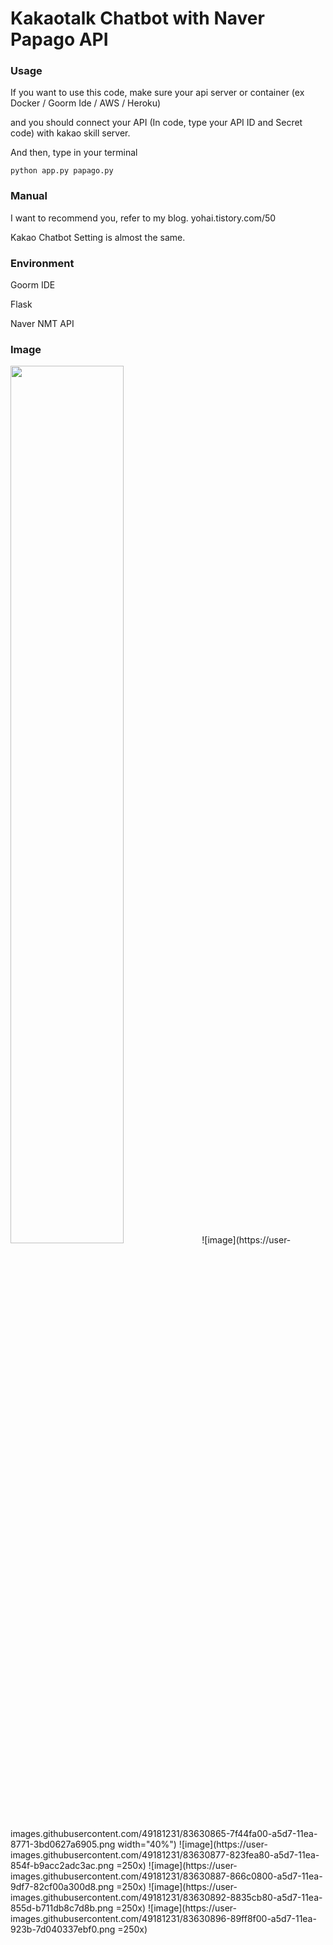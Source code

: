 # Kakaotalk Chatbot with Naver Papago API


### Usage
If you want to use this code, make sure your api server or container (ex Docker / Goorm Ide / AWS / Heroku)

and you should connect your API (In code, type your API ID and Secret code) with kakao skill server.

And then, type in your terminal
```
python app.py papago.py
```

### Manual

I want to recommend you, refer to my blog.
yohai.tistory.com/50

Kakao Chatbot Setting is almost the same.

### Environment

Goorm IDE

Flask

Naver NMT API

### Image
<img src="https://user-images.githubusercontent.com/49181231/83630865-7f44fa00-a5d7-11ea-8771-3bd0627a6905.png" width="60%" height="60%"> 
![image](https://user-images.githubusercontent.com/49181231/83630865-7f44fa00-a5d7-11ea-8771-3bd0627a6905.png width="40%")
![image](https://user-images.githubusercontent.com/49181231/83630877-823fea80-a5d7-11ea-854f-b9acc2adc3ac.png =250x)
![image](https://user-images.githubusercontent.com/49181231/83630887-866c0800-a5d7-11ea-9df7-82cf00a300d8.png =250x)
![image](https://user-images.githubusercontent.com/49181231/83630892-8835cb80-a5d7-11ea-855d-b711db8c7d8b.png =250x)
![image](https://user-images.githubusercontent.com/49181231/83630896-89ff8f00-a5d7-11ea-923b-7d040337ebf0.png =250x)
